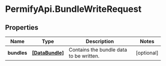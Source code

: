 # PermifyApi.BundleWriteRequest

## Properties

Name | Type | Description | Notes
------------ | ------------- | ------------- | -------------
**bundles** | [**[DataBundle]**](DataBundle.md) | Contains the bundle data to be written. | [optional] 


